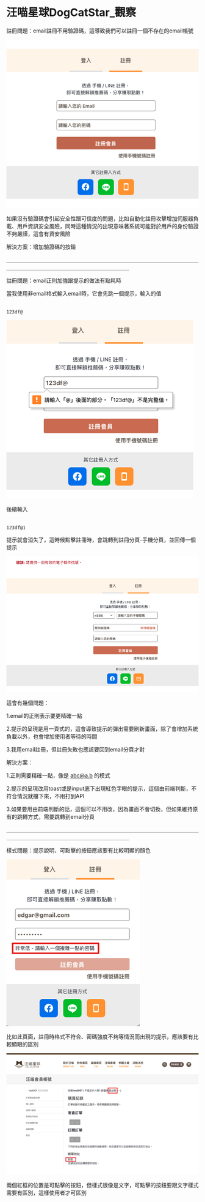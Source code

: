 # 汪喵星球DogCatStar_觀察

註冊問題：email註冊不用驗證碼，這導致我們可以註冊一個不存在的email帳號

![](media/Xnip2024-01-01_20-17-49.jpg)

如果沒有驗證碼會引起安全性跟可信度的問題，比如自動化註冊攻擊增加伺服器負載、用戶資訊安全風險，同時這種情況的出現意味著系統可能對於用戶的身份驗證不夠嚴謹，這會有資安風險

解決方案：增加驗證碼的按鈕

＿＿＿＿＿＿＿＿＿＿＿＿＿＿＿＿＿＿＿＿＿＿＿＿＿＿＿＿＿＿＿＿＿＿＿＿＿＿＿＿＿＿＿＿＿＿＿＿＿＿＿＿＿＿＿＿＿＿＿  
  
  
註冊問題：email正則加強跟提示的做法有點耗時

 
當我使用非email格式輸入email時，它會先跳一個提示，輸入的值

```

123df@

```

![](media/Xnip2024-01-01_20-40-46.jpg)

後續輸入

```

123df@1

```

提示就會消失了，這時候點擊註冊時，會跳轉到註冊分頁-手機分頁，並回傳一個提示

![](media/Xnip2024-01-01_20-39-12.jpg)  

這會有幾個問題：

1.email的正則表示要更精確一點

2.提示的呈現是用一頁式的，這會導致提示的彈出需要刷新畫面，除了會增加系統負載以外，也會增加使用者等待的時間

3.我用email註冊，但註冊失敗也應該要回到email分頁才對

解決方案：

1.正則需要精確一點，像是 abc@a.b 的模式

2.提示的呈現改用toast或是input底下出現紅色字眼的提示，這個由前端判斷，不符合情況就擋下來，不用打到API

3.如果要用由前端判斷的話，這個可以不用改，因為畫面不會切換，但如果維持原有的跳轉方式，需要跳轉到email分頁

＿＿＿＿＿＿＿＿＿＿＿＿＿＿＿＿＿＿＿＿＿＿＿＿＿＿＿＿＿＿＿＿＿＿＿＿＿＿＿＿＿＿＿＿＿＿＿＿＿＿＿＿＿＿＿＿＿＿＿  


樣式問題：提示說明、可點擊的按鈕應該要有比較明顯的顏色


![](media/Xnip2024-01-07_18-16-16.jpg)  

比如此頁面，註冊時格式不符合、密碼強度不夠等情況而出現的提示，應該要有比較顯眼的區別


![](media/Xnip2024-01-07_18-48-32.jpg)  

兩個紅框的位置是可點擊的按鈕，但樣式很像是文字，可點擊的按鈕要跟文字樣式需要有區別，這樣使用者才可區別

